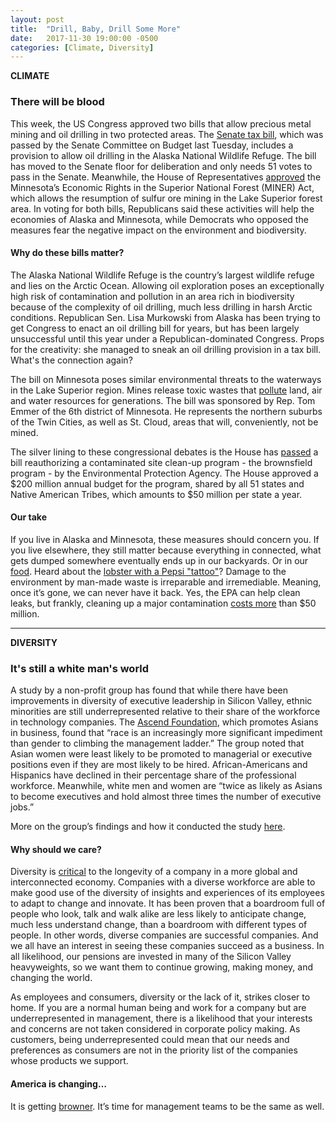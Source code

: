 ```yaml
---
layout: post
title:  "Drill, Baby, Drill Some More"
date:   2017-11-30 19:00:00 -0500
categories: [Climate, Diversity]
---
```

**CLIMATE**

### There will be blood

This week, the US Congress approved two bills that allow precious metal mining and oil drilling in two protected areas. The [Senate tax bill](http://thehill.com/policy/energy-environment/overnights/362214-overnight-energy-anwr-drilling-moves-toward-senate-floor), which was passed by the Senate Committee on Budget last Tuesday, includes a provision to allow oil drilling in the Alaska National Wildlife Refuge. The bill has moved to the Senate floor for deliberation and only needs 51 votes to pass in the Senate. Meanwhile, the House of Representatives [approved](http://thehill.com/policy/energy-environment/362613-house-votes-to-overturn-obama-mining-ban-in-minnesota) the Minnesota’s Economic Rights in the Superior National Forest (MINER) Act, which allows the resumption of sulfur ore mining in the Lake Superior forest area. In voting for both bills, Republicans said these activities will help the economies of Alaska and Minnesota, while Democrats who opposed the measures fear the negative impact on the environment and biodiversity.

#### Why do these bills matter?

The Alaska National Wildlife Refuge is the country’s largest wildlife refuge and lies on the Arctic Ocean. Allowing oil exploration poses an exceptionally high risk of contamination and pollution in an area rich in biodiversity because of the complexity of oil drilling, much less drilling in harsh Arctic  conditions.  Republican Sen. Lisa Murkowski from Alaska has been trying to get Congress to enact an oil drilling bill for years, but has been largely unsuccessful until this year under a Republican-dominated Congress. Props for the creativity: she managed to sneak an oil drilling provision in a tax bill. What's the connection again?

The bill on Minnesota poses similar environmental threats to the waterways in the Lake Superior region. Mines release toxic wastes that [pollute](http://www.pollutionissues.com/Li-Na/Mining.html) land, air and water resources for generations. The bill was sponsored by Rep. Tom Emmer of the 6th district of Minnesota. He represents the northern suburbs of the Twin Cities, as well as St. Cloud, areas that will, conveniently, not be mined.  

The silver lining to these congressional debates is the House has [passed](http://thehill.com/policy/energy-environment/362664-house-passes-epa-contaminated-site-clean-up-bill) a bill reauthorizing a contaminated site clean-up program - the brownsfield program - by the Environmental Protection Agency. The House approved a $200 million annual budget for the program, shared by all 51 states and Native American Tribes, which amounts to $50 million per state a year.

#### Our take

If you live in Alaska and Minnesota, these measures should concern you. If you live elsewhere, they still matter because everything in connected, what gets dumped somewhere eventually ends up in our backyards. Or in our [food](https://oceanservice.noaa.gov/facts/oilimpacts.html). Heard about the [lobster with a Pepsi "tattoo"](https://news.nationalgeographic.com/2017/11/lobster-claw-pepsi-soda-can-new-brunswick-spd/)? Damage to the environment by man-made waste is irreparable and irremediable. Meaning, once it’s gone, we can never have it back. Yes, the EPA can help clean leaks, but frankly, cleaning up a major contamination [costs more](http://blog.meltblowntechnologies.com/how-much-it-costs-to-clean-up-an-oil-spill) than $50 million.

* * *

**DIVERSITY**

### It's still a white man's world

A study by a non-profit group has found that while there have been improvements in diversity of executive leadership in Silicon Valley, ethnic minorities are still underrepresented relative to their share of the workforce in technology companies. The [Ascend Foundation](http://www.ascendleadership.org/), which promotes Asians in business, found that “race is an increasingly more significant impediment than gender to climbing the management ladder.” The group noted that Asian women were least likely to be promoted to managerial or executive positions even if they are most likely to be hired. African-Americans and Hispanics have declined in their percentage share of the professional workforce. Meanwhile, white men and women are “twice as likely as Asians to become executives and hold almost three times the number of executive jobs.”

More on the group’s findings and how it conducted the study  [here](http://www.ascendleadership.org/news/369626/www.ascendleadership.org/research).

#### Why should we care?

Diversity is [critical](https://www.institutionalinvestor.com/article/b14z9vj7fn4j6j/the-importance-of-diversity-in-the-workplace) to the longevity of a company in a more global and interconnected economy. Companies with a diverse workforce are able to make good use of the diversity of insights and experiences of its employees to adapt to change and innovate. It has been proven that a boardroom full of people who look, talk and walk alike are less likely to anticipate change, much less understand change, than a boardroom with different types of people. In other words, diverse companies are successful companies. And we all have an interest in seeing these companies succeed as a business. In all likelihood, our pensions are invested in many of the Silicon Valley heavyweights, so we want them to continue growing, making money, and changing the world.

As employees and consumers, diversity or the lack of it, strikes closer to home. If you are a normal human being and work for a company but are underrepresented in management, there is a likelihood that your interests and concerns are not taken considered in corporate policy making. As customers, being underrepresented could mean that our needs and preferences as consumers are not in the priority list of the companies whose products we support.

#### America is changing…

It is getting [browner](https://www.washingtonpost.com/news/the-fix/wp/2015/04/03/what-america-will-look-like-in-2050-less-christian-less-white-more-gray/?utm_term=.761227618322). It’s time for management teams to be the same as well.

